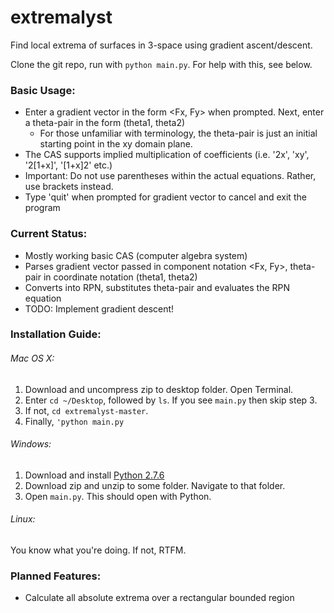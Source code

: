 extremalyst
===========

Find local extrema of surfaces in 3-space using gradient ascent/descent.

Clone the git repo, run with `python main.py`. For help with this, see below.

### Basic Usage:
* Enter a gradient vector in the form \<Fx, Fy\> when prompted. Next, enter a theta-pair in the form (theta1, theta2)
  * For those unfamiliar with terminology, the theta-pair is just an initial starting point in the xy domain plane.
* The CAS supports implied multiplication of coefficients (i.e. '2x', 'xy', '2[1+x]', '[1+x]2' etc.)
* Important: Do not use parentheses within the actual equations. Rather, use brackets instead.
* Type 'quit' when prompted for gradient vector to cancel and exit the program

### Current Status:
* Mostly working basic CAS (computer algebra system)
* Parses gradient vector passed in component notation <Fx, Fy>, theta-pair in coordinate notation (theta1, theta2)
* Converts into RPN, substitutes theta-pair and evaluates the RPN equation
* TODO: Implement gradient descent!

### Installation Guide:
###### Mac OS X:
1. Download and uncompress zip to desktop folder. Open Terminal.
2. Enter `cd ~/Desktop`, followed by `ls`. If you see `main.py` then skip step 3.
3. If not, `cd extremalyst-master`.
4. Finally, `'python main.py`

###### Windows:
1. Download and install [Python 2.7.6](http://python.org/download/releases/2.7.6/)
2. Download zip and unzip to some folder. Navigate to that folder.
3. Open `main.py`. This should open with Python.

###### Linux:
You know what you're doing. If not, RTFM.

### Planned Features:
* Calculate all absolute extrema over a rectangular bounded region
